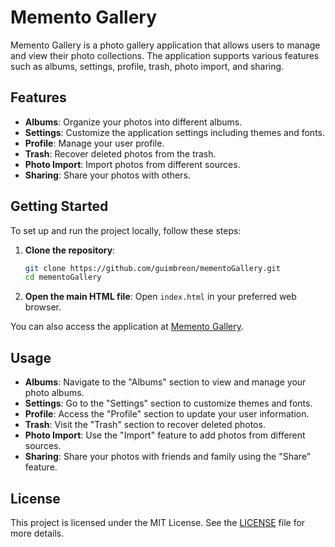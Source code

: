 # Memento Gallery

Memento Gallery is a photo gallery application that allows users to manage and view their photo collections. The application supports various features such as albums, settings, profile, trash, photo import, and sharing.

## Features

- **Albums**: Organize your photos into different albums.
- **Settings**: Customize the application settings including themes and fonts.
- **Profile**: Manage your user profile.
- **Trash**: Recover deleted photos from the trash.
- **Photo Import**: Import photos from different sources.
- **Sharing**: Share your photos with others.

## Getting Started

To set up and run the project locally, follow these steps:

1. **Clone the repository**:
   ```bash
   git clone https://github.com/guimbreon/mementoGallery.git
   cd mementoGallery
   ```

2. **Open the main HTML file**:
   Open `index.html` in your preferred web browser.

You can also access the application at [Memento Gallery](https://guimbreon.github.io/mementoGallery/index.html).

## Usage

- **Albums**: Navigate to the "Albums" section to view and manage your photo albums.
- **Settings**: Go to the "Settings" section to customize themes and fonts.
- **Profile**: Access the "Profile" section to update your user information.
- **Trash**: Visit the "Trash" section to recover deleted photos.
- **Photo Import**: Use the "Import" feature to add photos from different sources.
- **Sharing**: Share your photos with friends and family using the "Share" feature.


## License

This project is licensed under the MIT License. See the [LICENSE](LICENSE) file for more details.
